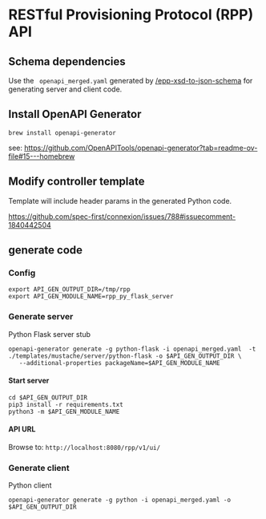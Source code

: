 # RESTful Provisioning Protocol (RPP) API

## Schema dependencies

Use the ` openapi_merged.yaml` generated by [/epp-xsd-to-json-schema](https://github.com/pawel-kow/epp-xsd-to-json-schema) for
generating server and client code.

## Install OpenAPI Generator

```
brew install openapi-generator
```
see: https://github.com/OpenAPITools/openapi-generator?tab=readme-ov-file#15---homebrew

## Modify controller template

Template will include header params in the generated Python code.

https://github.com/spec-first/connexion/issues/788#issuecomment-1840442504

## generate code


### Config

```
export API_GEN_OUTPUT_DIR=/tmp/rpp
export API_GEN_MODULE_NAME=rpp_py_flask_server
```

### Generate server

Python Flask server stub

```
openapi-generator generate -g python-flask -i openapi_merged.yaml  -t ./templates/mustache/server/python-flask -o $API_GEN_OUTPUT_DIR \
   --additional-properties packageName=$API_GEN_MODULE_NAME
```

#### Start server

```
cd $API_GEN_OUTPUT_DIR
pip3 install -r requirements.txt
python3 -m $API_GEN_MODULE_NAME
```

#### API URL

Browse to: `http://localhost:8080/rpp/v1/ui/`

### Generate client

Python client

```
openapi-generator generate -g python -i openapi_merged.yaml -o $API_GEN_OUTPUT_DIR
```